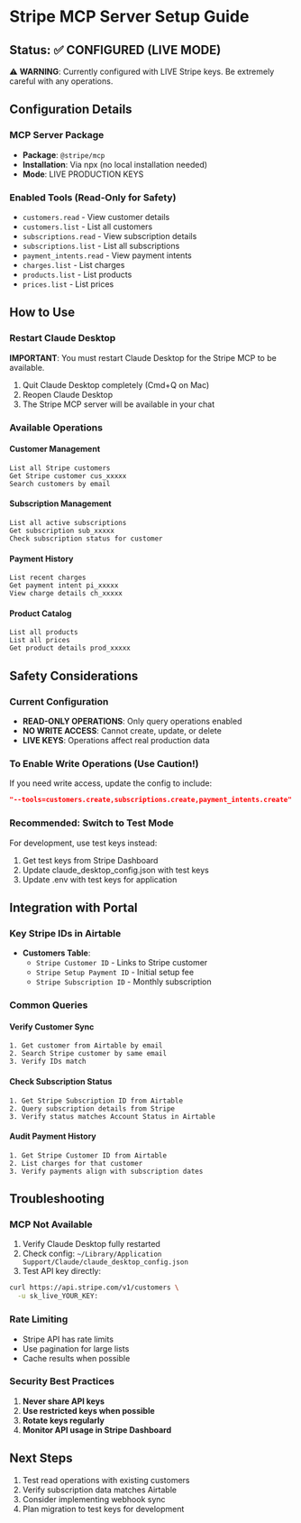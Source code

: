 # Stripe MCP Server Setup Guide

## Status: ✅ CONFIGURED (LIVE MODE)

⚠️ **WARNING**: Currently configured with LIVE Stripe keys. Be extremely careful with any operations.

## Configuration Details

### MCP Server Package
- **Package**: `@stripe/mcp`
- **Installation**: Via npx (no local installation needed)
- **Mode**: LIVE PRODUCTION KEYS

### Enabled Tools (Read-Only for Safety)
- `customers.read` - View customer details
- `customers.list` - List all customers
- `subscriptions.read` - View subscription details
- `subscriptions.list` - List all subscriptions
- `payment_intents.read` - View payment intents
- `charges.list` - List charges
- `products.list` - List products
- `prices.list` - List prices

## How to Use

### Restart Claude Desktop
**IMPORTANT**: You must restart Claude Desktop for the Stripe MCP to be available.

1. Quit Claude Desktop completely (Cmd+Q on Mac)
2. Reopen Claude Desktop
3. The Stripe MCP server will be available in your chat

### Available Operations

#### Customer Management
```
List all Stripe customers
Get Stripe customer cus_xxxxx
Search customers by email
```

#### Subscription Management
```
List all active subscriptions
Get subscription sub_xxxxx
Check subscription status for customer
```

#### Payment History
```
List recent charges
Get payment intent pi_xxxxx
View charge details ch_xxxxx
```

#### Product Catalog
```
List all products
List all prices
Get product details prod_xxxxx
```

## Safety Considerations

### Current Configuration
- **READ-ONLY OPERATIONS**: Only query operations enabled
- **NO WRITE ACCESS**: Cannot create, update, or delete
- **LIVE KEYS**: Operations affect real production data

### To Enable Write Operations (Use Caution!)
If you need write access, update the config to include:
```json
"--tools=customers.create,subscriptions.create,payment_intents.create"
```

### Recommended: Switch to Test Mode
For development, use test keys instead:
1. Get test keys from Stripe Dashboard
2. Update claude_desktop_config.json with test keys
3. Update .env with test keys for application

## Integration with Portal

### Key Stripe IDs in Airtable
- **Customers Table**:
  - `Stripe Customer ID` - Links to Stripe customer
  - `Stripe Setup Payment ID` - Initial setup fee
  - `Stripe Subscription ID` - Monthly subscription

### Common Queries

#### Verify Customer Sync
```
1. Get customer from Airtable by email
2. Search Stripe customer by same email
3. Verify IDs match
```

#### Check Subscription Status
```
1. Get Stripe Subscription ID from Airtable
2. Query subscription details from Stripe
3. Verify status matches Account Status in Airtable
```

#### Audit Payment History
```
1. Get Stripe Customer ID from Airtable
2. List charges for that customer
3. Verify payments align with subscription dates
```

## Troubleshooting

### MCP Not Available
1. Verify Claude Desktop fully restarted
2. Check config: `~/Library/Application Support/Claude/claude_desktop_config.json`
3. Test API key directly:
```bash
curl https://api.stripe.com/v1/customers \
  -u sk_live_YOUR_KEY:
```

### Rate Limiting
- Stripe API has rate limits
- Use pagination for large lists
- Cache results when possible

### Security Best Practices
1. **Never share API keys**
2. **Use restricted keys when possible**
3. **Rotate keys regularly**
4. **Monitor API usage in Stripe Dashboard**

## Next Steps

1. Test read operations with existing customers
2. Verify subscription data matches Airtable
3. Consider implementing webhook sync
4. Plan migration to test keys for development